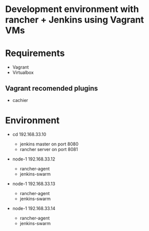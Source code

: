 # Development environment with rancher + Jenkins using Vagrant VMs

# Requirements

- Vagrant
- Virtualbox

## Vagrant recomended plugins

- cachier

# Environment

- cd 192.168.33.10
   - jenkins master on port 8080
   - rancher server on port 8081

- node-1 192.168.33.12
   - rancher-agent
   - jenkins-swarm

- node-1 192.168.33.13
   - rancher-agent
   - jenkins-swarm

- node-1 192.168.33.14
   - rancher-agent
   - jenkins-swarm


